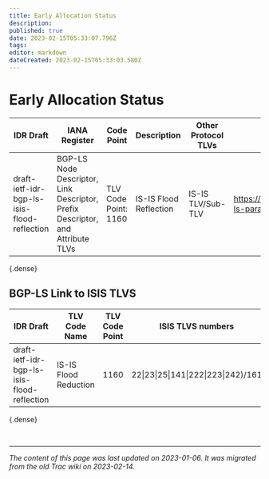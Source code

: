 ```yaml
---
title: Early Allocation Status
description: 
published: true
date: 2023-02-15T05:33:07.796Z
tags: 
editor: markdown
dateCreated: 2023-02-15T05:33:03.580Z
---
```


# Early Allocation Status

|  IDR Draft                                    |  IANA Register                                                                   |  Code Point            |  Description              |  Other Protocol TLVs  |  IANA Link                                          |
|-----------------------------------------------|----------------------------------------------------------------------------------|------------------------|---------------------------|-----------------------|-----------------------------------------------------|
|  draft-ietf-idr-bgp-ls-isis-flood-reflection  |  BGP-LS Node Descriptor, Link Descriptor, Prefix Descriptor, and Attribute TLVs  |  TLV Code Point: 1160  |   IS-IS Flood Reflection  |  IS-IS TLV/Sub-TLV    |  https://www.iana.org/assignments/bgp-ls-parameters |
{.dense}

## BGP-LS Link to ISIS TLVS

| IDR Draft                                     |  TLV Code Name          |  TLV Code Point  |  ISIS TLVS numbers                      |
|-----------------------------------------------|-------------------------|------------------|-----------------------------------------|
|  draft-ietf-idr-bgp-ls-isis-flood-reflection  |  IS-IS Flood Reduction  |  1160            |   22\|23\|25\|141\|222\|223\|242)/161   |
{.dense}


&nbsp;
&nbsp;
&nbsp;

---

*The content of this page was last updated on 2023-01-06. It was migrated from the old Trac wiki on 2023-02-14.*